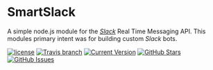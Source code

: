 # SmartSlack

A simple node.js module for the [*Slack*](https://slack.com) Real Time Messaging API. This modules primary intent was for building custom *Slack* bots.  

[![license](http://img.shields.io/badge/license-MIT-blue.svg?style=flat-square)](https://raw.githubusercontent.com/philliphenslee/smartslack/master/LICENSE)
[![Travis branch](https://img.shields.io/travis/philliphenslee/smartslack/master.svg?style=flat-square)](https://travis-ci.org/philliphenslee/smartslack)
[![Current Version](https://img.shields.io/badge/version-0.0.1-red.svg?style=flat-square)](https://github.com/philliphenslee/smartslack)
[![GitHub Stars](https://img.shields.io/github/stars/philliphenslee/smartslack.svg?style=flat-square)](https://github.com/philliphenslee/smartslack/stargazers)
[![GitHub Issues](https://img.shields.io/github/issues/philliphenslee/smartslack.svg?style=flat-square)](https://github.com/philliphenslee/smartslack/issues)

